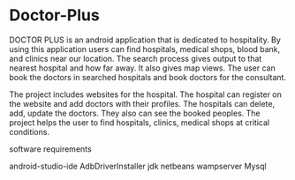 # Doctor-Plus

DOCTOR PLUS is an android application that is dedicated to hospitality. By using this application users can find hospitals, medical shops, blood bank, and clinics
near our location. The search process gives output to that nearest hospital and how far away. It also gives map views. The user can book the doctors in searched 
hospitals and book doctors for the consultant.

The project includes websites for the hospital. The hospital can register on the website and add doctors with their profiles. The hospitals can delete, add, update
the doctors. They also can see the booked peoples. The project helps the user to find hospitals, clinics, medical shops at critical conditions.


software requirements

android-studio-ide
AdbDriverInstaller
jdk
netbeans
wampserver
Mysql
